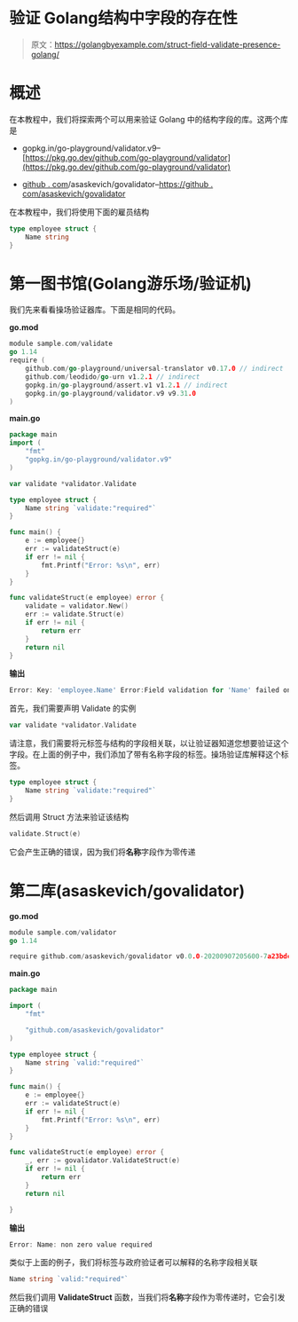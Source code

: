 # 验证 Golang结构中字段的存在性

> 原文：<https://golangbyexample.com/struct-field-validate-presence-golang/>

# **概述**

在本教程中，我们将探索两个可以用来验证 Golang 中的结构字段的库。这两个库是

*   gopkg.in/go-playground/validator.v9–[https://pkg.go.dev/github.com/go-playground/validator](https://pkg.go.dev/github.com/go-playground/validator)

*   [github . com](http://github.com)/asaskevich/govalidator–[https://github . com/asaskevich/govalidator](https://github.com/asaskevich/govalidator)

在本教程中，我们将使用下面的雇员结构

```go
type employee struct {
    Name string
}
```

# **第一图书馆(Golang游乐场/验证机)**

我们先来看看操场验证器库。下面是相同的代码。

**go.mod**

```go
module sample.com/validate
go 1.14
require (
    github.com/go-playground/universal-translator v0.17.0 // indirect
    github.com/leodido/go-urn v1.2.1 // indirect
    gopkg.in/go-playground/assert.v1 v1.2.1 // indirect
    gopkg.in/go-playground/validator.v9 v9.31.0
)
```

**main.go**

```go
package main
import (
    "fmt"
    "gopkg.in/go-playground/validator.v9"
)

var validate *validator.Validate

type employee struct {
    Name string `validate:"required"`
}

func main() {
    e := employee{}
    err := validateStruct(e)
    if err != nil {
        fmt.Printf("Error: %s\n", err)
    }
}

func validateStruct(e employee) error {
    validate = validator.New()
    err := validate.Struct(e)
    if err != nil {
        return err
    }
    return nil
}
```

**输出**

```go
Error: Key: 'employee.Name' Error:Field validation for 'Name' failed on the 'required' tag
```

首先，我们需要声明 Validate 的实例

```go
var validate *validator.Validate
```

请注意，我们需要将元标签与结构的字段相关联，以让验证器知道您想要验证这个字段。在上面的例子中，我们添加了带有名称字段的标签。操场验证库解释这个标签。

```go
type employee struct {
    Name string `validate:"required"`
}
```

然后调用 Struct 方法来验证该结构

```go
validate.Struct(e)
```

它会产生正确的错误，因为我们将**名称**字段作为零传递

# **第二库(asaskevich/govalidator)**

**go.mod**

```go
module sample.com/validator
go 1.14

require github.com/asaskevich/govalidator v0.0.0-20200907205600-7a23bdc65eef
```

**main.go**

```go
package main

import (
	"fmt"

	"github.com/asaskevich/govalidator"
)

type employee struct {
	Name string `valid:"required"`
}

func main() {
	e := employee{}
	err := validateStruct(e)
	if err != nil {
		fmt.Printf("Error: %s\n", err)
	}
}

func validateStruct(e employee) error {
	_, err := govalidator.ValidateStruct(e)
	if err != nil {
		return err
	}
	return nil

}
```

**输出**

```go
Error: Name: non zero value required
```

类似于上面的例子，我们将标签与政府验证者可以解释的名称字段相关联

```go
Name string `valid:"required"`
```

然后我们调用 **ValidateStruct** 函数，当我们将**名称**字段作为零传递时，它会引发正确的错误